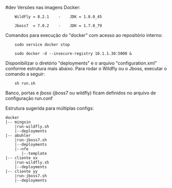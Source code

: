 #dev
Versões nas imagens Docker:

        WildFly = 8.2.1    -    JDK = 1.8.0_45

        Jboss7  = 7.0.2    -    JDK = 1.7.0_79


Comandos para execução do "docker" com acesso ao repositório interno:

        sudo service docker stop

        sudo docker -d --insecure-registry 10.1.1.30:5000 &


Disponibilizar o diretório "deployments" e o arquivo "configuration.xml" conforme estrutura mais abaixo. Para rodar o Wildfly ou o Jboss, executar o comando a seguir:

        sh run.sh

Banco, portas e jboss (jboss7 ou wildfly) ficam definidos no arquivo de configuração run.conf

Estrutura sugerida para múltiplas configs:

	docker
	|-- mingxin
		|run-wildfly.sh
		|--deployments
 	|-- abuhler
 		|run-jboss7.sh
		|--deployments
		|--nfe			
		   |--template
  	|-- cliente xx
		|run-wildfly.sh
		|--deployments
 	|-- cliente yy
  		|run-jboss7.sh
		|--deployments
	  
